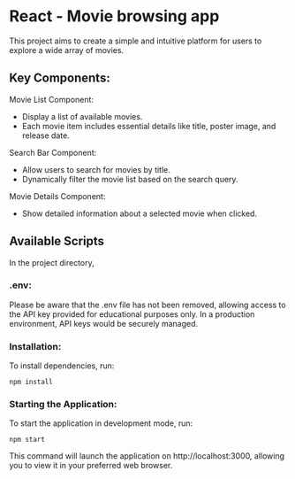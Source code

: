 # React - Movie browsing app

This project aims to create a simple and intuitive platform for users to explore a wide array of movies.

## Key Components:

Movie List Component:
- Display a list of available movies.
- Each movie item includes essential details like title, poster image, and release date.

Search Bar Component:
- Allow users to search for movies by title.
- Dynamically filter the movie list based on the search query.

Movie Details Component:
- Show detailed information about a selected movie when clicked.


## Available Scripts

In the project directory, 

### .env:
Please be aware that the .env file has not been removed, allowing access to the API key provided for educational purposes only. In a production environment, API keys would be securely managed.

### Installation:
To install dependencies, run:

`npm install`

### Starting the Application:
To start the application in development mode, run:

`npm start`

This command will launch the application on http://localhost:3000, allowing you to view it in your preferred web browser.


